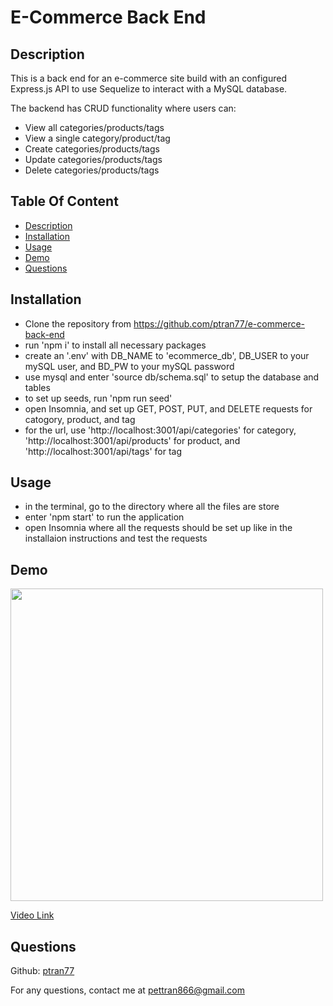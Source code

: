 # E-Commerce Back End

## Description

This is a back end for an e-commerce site build with an configured Express.js API to use Sequelize to interact with a MySQL database.

The backend has CRUD functionality where users can:

- View all categories/products/tags
- View a single category/product/tag
- Create categories/products/tags
- Update categories/products/tags
- Delete categories/products/tags

## Table Of Content

- [Description](#description)
- [Installation](#installation)
- [Usage](#usage)
- [Demo](#demo)
- [Questions](#questions)

## Installation

- Clone the repository from https://github.com/ptran77/e-commerce-back-end
- run 'npm i' to install all necessary packages
- create an '.env' with DB_NAME to 'ecommerce_db', DB_USER to your mySQL user, and BD_PW to your mySQL password
- use mysql and enter 'source db/schema.sql' to setup the database and tables
- to set up seeds, run 'npm run seed'
- open Insomnia, and set up GET, POST, PUT, and DELETE requests for catogory, product, and tag
- for the url, use 'http://localhost:3001/api/categories' for category, 'http://localhost:3001/api/products' for product, and 'http://localhost:3001/api/tags' for tag

## Usage

- in the terminal, go to the directory where all the files are store
- enter 'npm start' to run the application
- open Insomnia where all the requests should be set up like in the installaion instructions and test the requests

## Demo

<img src='./e-commerce-back-end-demo.gif' width=500 />

[Video Link](https://drive.google.com/file/d/1tRGX0NGGXI8P3nzUzeRMnxcY10K1DDLM/view?usp=sharing)

## Questions

Github: [ptran77](https://github.com/ptran77)

For any questions, contact me at pettran866@gmail.com
